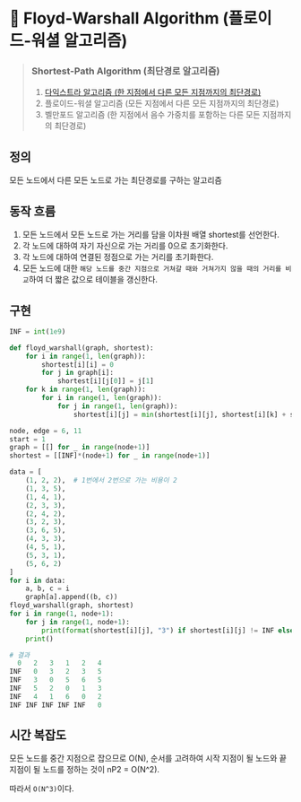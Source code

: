 # 🚀 Floyd-Warshall Algorithm (플로이드-워셜 알고리즘)

> ### Shortest-Path Algorithm (최단경로 알고리즘)
> 1. [다익스트라 알고리즘 (한 지점에서 다른 모든 지점까지의 최단경로)](Dijkstra.md)
> 2. 플로이드-워셜 알고리즘 (모든 지점에서 다른 모든 지점까지의 최단경로)
> 3. 벨만포드 알고리즘 (한 지점에서 음수 가중치를 포함하는 다른 모든 지점까지의 최단경로)

## 정의

모든 노드에서 다른 모든 노드로 가는 최단경로를 구하는 알고리즘

## 동작 흐름

1. 모든 노드에서 모든 노드로 가는 거리를 담을 이차원 배열 shortest를 선언한다.
2. 각 노드에 대하여 자기 자신으로 가는 거리를 0으로 초기화한다.
3. 각 노드에 대하여 연결된 정점으로 가는 거리를 초기화한다.
4. 모든 노드에 대한 `해당 노드를 중간 지점으로 거쳐갈 때와 거쳐가지 않을 때의 거리를 비교`하여 더 짧은 값으로 테이블을 갱신한다.

## 구현

```python
INF = int(1e9)

def floyd_warshall(graph, shortest):
    for i in range(1, len(graph)):
        shortest[i][i] = 0
        for j in graph[i]:
            shortest[i][j[0]] = j[1]
    for k in range(1, len(graph)):
        for i in range(1, len(graph)):
            for j in range(1, len(graph)):
                shortest[i][j] = min(shortest[i][j], shortest[i][k] + shortest[k][j])

node, edge = 6, 11
start = 1
graph = [[] for _ in range(node+1)]
shortest = [[INF]*(node+1) for _ in range(node+1)]

data = [
    (1, 2, 2),  # 1번에서 2번으로 가는 비용이 2
    (1, 3, 5),
    (1, 4, 1),
    (2, 3, 3),
    (2, 4, 2),
    (3, 2, 3),
    (3, 6, 5),
    (4, 3, 3),
    (4, 5, 1),
    (5, 3, 1),
    (5, 6, 2)
]
for i in data:
    a, b, c = i
    graph[a].append((b, c))
floyd_warshall(graph, shortest)
for i in range(1, node+1):
    for j in range(1, node+1):
        print(format(shortest[i][j], "3") if shortest[i][j] != INF else 'INF', end=" ")
    print()
```

```python
# 결과
  0   2   3   1   2   4 
INF   0   3   2   3   5 
INF   3   0   5   6   5
INF   5   2   0   1   3
INF   4   1   6   0   2
INF INF INF INF INF   0
```

## 시간 복잡도

모든 노드를 중간 지점으로 잡으므로 O(N),
순서를 고려하여 시작 지점이 될 노드와 끝 지점이 될 노드를 정하는 것이 nP2 = O(N^2).

따라서 `O(N^3)`이다.
